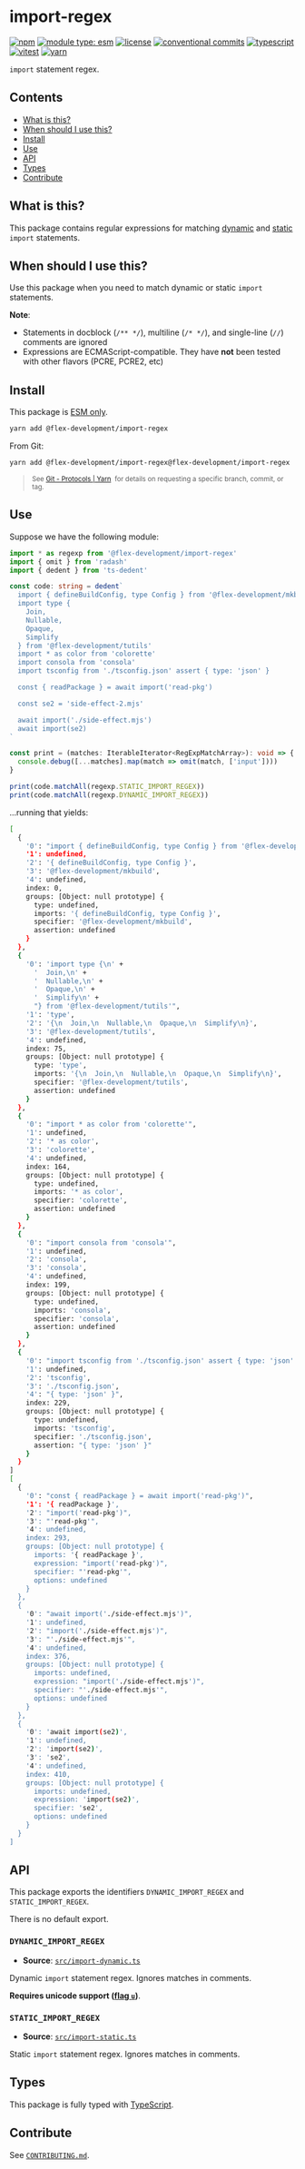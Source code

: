 # import-regex

[![npm](https://img.shields.io/npm/v/@flex-development/import-regex.svg)](https://npmjs.com/package/@flex-development/import-regex)
[![module type: esm](https://img.shields.io/badge/module%20type-esm-brightgreen)](https://github.com/voxpelli/badges-cjs-esm)
[![license](https://img.shields.io/github/license/flex-development/import-regex.svg)](LICENSE.md)
[![conventional commits](https://img.shields.io/badge/-conventional%20commits-fe5196?logo=conventional-commits&logoColor=ffffff)](https://conventionalcommits.org/)
[![typescript](https://img.shields.io/badge/-typescript-3178c6?logo=typescript&logoColor=ffffff)](https://typescriptlang.org/)
[![vitest](https://img.shields.io/badge/-vitest-6e9f18?style=flat&logo=vitest&logoColor=ffffff)](https://vitest.dev/)
[![yarn](https://img.shields.io/badge/-yarn-2c8ebb?style=flat&logo=yarn&logoColor=ffffff)](https://yarnpkg.com/)

`import` statement regex.

## Contents

- [What is this?](#what-is-this)
- [When should I use this?](#when-should-i-use-this)
- [Install](#install)
- [Use](#use)
- [API](#api)
- [Types](#types)
- [Contribute](#contribute)

## What is this?

This package contains regular expressions for matching [dynamic][1] and [static][2] `import` statements.

## When should I use this?

Use this package when you need to match dynamic or static `import` statements.

**Note**:

- Statements in docblock (`/** */`), multiline (`/* */`), and single-line (`//`) comments are ignored
- Expressions are ECMAScript-compatible. They have **not** been tested with other flavors (PCRE, PCRE2, etc)

## Install

This package is [ESM only][3].

```sh
yarn add @flex-development/import-regex
```

From Git:

```sh
yarn add @flex-development/import-regex@flex-development/import-regex
```

<blockquote>
  <small>
    See <a href='https://yarnpkg.com/features/protocols#git'>Git - Protocols | Yarn</a>
    &nbsp;for details on requesting a specific branch, commit, or tag.
  </small>
</blockquote>

## Use

Suppose we have the following module:

```typescript
import * as regexp from '@flex-development/import-regex'
import { omit } from 'radash'
import { dedent } from 'ts-dedent'

const code: string = dedent`
  import { defineBuildConfig, type Config } from '@flex-development/mkbuild'
  import type {
    Join,
    Nullable,
    Opaque,
    Simplify
  } from '@flex-development/tutils'
  import * as color from 'colorette'
  import consola from 'consola'
  import tsconfig from './tsconfig.json' assert { type: 'json' }

  const { readPackage } = await import('read-pkg')

  const se2 = 'side-effect-2.mjs'

  await import('./side-effect.mjs')
  await import(se2)
`

const print = (matches: IterableIterator<RegExpMatchArray>): void => {
  console.debug([...matches].map(match => omit(match, ['input'])))
}

print(code.matchAll(regexp.STATIC_IMPORT_REGEX))
print(code.matchAll(regexp.DYNAMIC_IMPORT_REGEX))
```

...running that yields:

```sh
[
  {
    '0': "import { defineBuildConfig, type Config } from '@flex-development/mkbuild'",
    '1': undefined,
    '2': '{ defineBuildConfig, type Config }',
    '3': '@flex-development/mkbuild',
    '4': undefined,
    index: 0,
    groups: [Object: null prototype] {
      type: undefined,
      imports: '{ defineBuildConfig, type Config }',
      specifier: '@flex-development/mkbuild',
      assertion: undefined
    }
  },
  {
    '0': 'import type {\n' +
      '  Join,\n' +
      '  Nullable,\n' +
      '  Opaque,\n' +
      '  Simplify\n' +
      "} from '@flex-development/tutils'",
    '1': 'type',
    '2': '{\n  Join,\n  Nullable,\n  Opaque,\n  Simplify\n}',
    '3': '@flex-development/tutils',
    '4': undefined,
    index: 75,
    groups: [Object: null prototype] {
      type: 'type',
      imports: '{\n  Join,\n  Nullable,\n  Opaque,\n  Simplify\n}',
      specifier: '@flex-development/tutils',
      assertion: undefined
    }
  },
  {
    '0': "import * as color from 'colorette'",
    '1': undefined,
    '2': '* as color',
    '3': 'colorette',
    '4': undefined,
    index: 164,
    groups: [Object: null prototype] {
      type: undefined,
      imports: '* as color',
      specifier: 'colorette',
      assertion: undefined
    }
  },
  {
    '0': "import consola from 'consola'",
    '1': undefined,
    '2': 'consola',
    '3': 'consola',
    '4': undefined,
    index: 199,
    groups: [Object: null prototype] {
      type: undefined,
      imports: 'consola',
      specifier: 'consola',
      assertion: undefined
    }
  },
  {
    '0': "import tsconfig from './tsconfig.json' assert { type: 'json' }",
    '1': undefined,
    '2': 'tsconfig',
    '3': './tsconfig.json',
    '4': "{ type: 'json' }",
    index: 229,
    groups: [Object: null prototype] {
      type: undefined,
      imports: 'tsconfig',
      specifier: './tsconfig.json',
      assertion: "{ type: 'json' }"
    }
  }
]
[
  {
    '0': "const { readPackage } = await import('read-pkg')",
    '1': '{ readPackage }',
    '2': "import('read-pkg')",
    '3': "'read-pkg'",
    '4': undefined,
    index: 293,
    groups: [Object: null prototype] {
      imports: '{ readPackage }',
      expression: "import('read-pkg')",
      specifier: "'read-pkg'",
      options: undefined
    }
  },
  {
    '0': "await import('./side-effect.mjs')",
    '1': undefined,
    '2': "import('./side-effect.mjs')",
    '3': "'./side-effect.mjs'",
    '4': undefined,
    index: 376,
    groups: [Object: null prototype] {
      imports: undefined,
      expression: "import('./side-effect.mjs')",
      specifier: "'./side-effect.mjs'",
      options: undefined
    }
  },
  {
    '0': 'await import(se2)',
    '1': undefined,
    '2': 'import(se2)',
    '3': 'se2',
    '4': undefined,
    index: 410,
    groups: [Object: null prototype] {
      imports: undefined,
      expression: 'import(se2)',
      specifier: 'se2',
      options: undefined
    }
  }
]
```

## API

This package exports the identifiers `DYNAMIC_IMPORT_REGEX` and `STATIC_IMPORT_REGEX`.

There is no default export.

### `DYNAMIC_IMPORT_REGEX`

- **Source**: [`src/import-dynamic.ts`](src/import-dynamic.ts)

Dynamic `import` statement regex. Ignores matches in comments.

**Requires unicode support ([flag `u`][4])**.

### `STATIC_IMPORT_REGEX`

- **Source**: [`src/import-static.ts`](src/import-static.ts)

Static `import` statement regex. Ignores matches in comments.

## Types

This package is fully typed with [TypeScript][5].

## Contribute

See [`CONTRIBUTING.md`](CONTRIBUTING.md).

[1]: https://developer.mozilla.org/docs/Web/JavaScript/Reference/Statements/import
[2]: https://developer.mozilla.org/docs/Web/JavaScript/Reference/Operators/import
[3]: https://gist.github.com/sindresorhus/a39789f98801d908bbc7ff3ecc99d99c
[4]: https://javascript.info/regexp-unicode
[5]: https://www.typescriptlang.org
